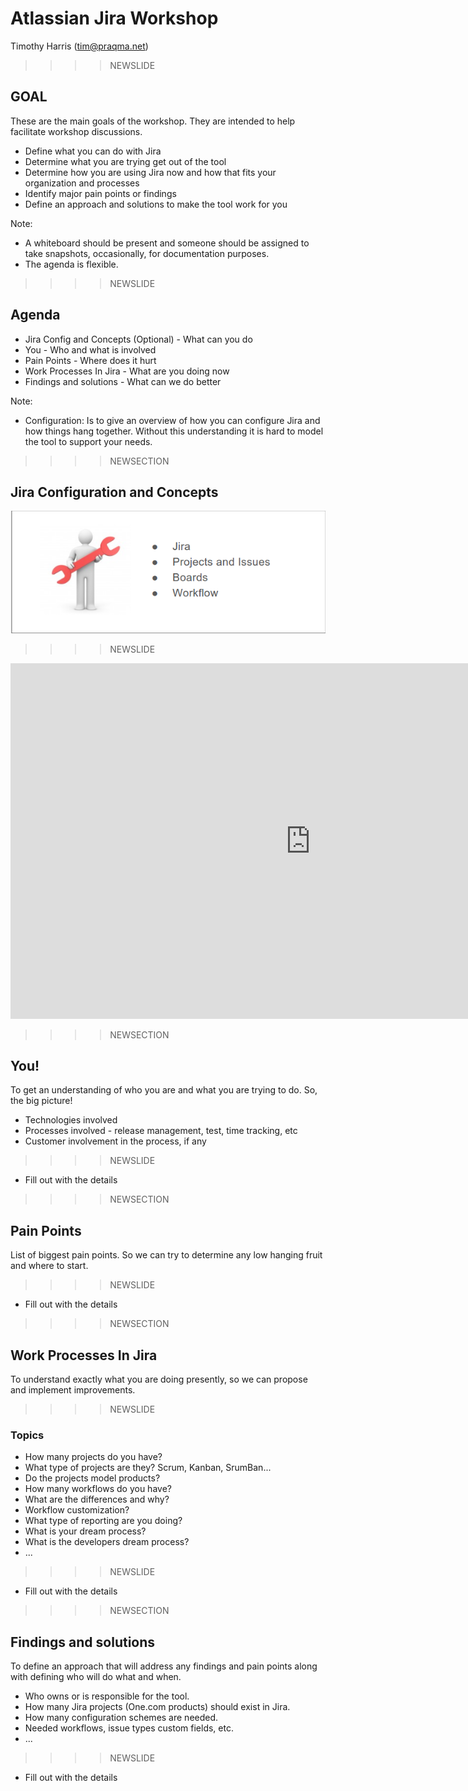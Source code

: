# Atlassian Jira Workshop

Timothy Harris (tim@praqma.net)<!-- .element: class="fragment"-->

>>>>NEWSLIDE
## GOAL

These are the main goals of the workshop. They are intended to help facilitate workshop discussions.

* Define what you can do with Jira<!-- .element: class="fragment" style="font-size:28px;"-->
* Determine what you are trying get out of the tool<!-- .element: class="fragment" style="font-size:28px;"-->
* Determine how you are using Jira now and how that fits your organization and processes<!-- .element: class="fragment" style="font-size:28px;"-->
* Identify major pain points or findings<!-- .element: class="fragment" style="font-size:28px;"-->
* Define an approach and solutions to make the tool work for you<!-- .element: class="fragment" style="font-size:28px;"-->


Note:
* A whiteboard should be present and someone should be assigned to take snapshots, occasionally, for documentation purposes. 
* The agenda is flexible. 

>>>>NEWSLIDE
## Agenda

* Jira Config and Concepts (Optional) - What can you do
* You - Who and what is involved
* Pain Points - Where does it hurt
* Work Processes In Jira - What are you doing now
* Findings and solutions - What can we do better


Note:
* Configuration: Is to give an overview of how you can configure Jira and how things hang together. Without this understanding it is hard to model the tool to support your needs.


>>>>NEWSECTION
## Jira Configuration and Concepts

![Jira Concepts](img/agenda-concepts.png)

>>>>NEWSLIDE

<div>
    <iframe src="https://docs.google.com/presentation/d/1DJbb_BtR5U4joYBfnEtV4tU4TuQGq5eckYjzW1yqhLI/embed?start=false&loop=false&delayms=60000" frameborder="0" width="960" height="569" allowfullscreen="true" mozallowfullscreen="true" webkitallowfullscreen="true"></iframe>
</div>

>>>>NEWSECTION
## You!

To get an understanding of who you are and what you are trying to do. So, the big picture!<!-- .element: class="fragment" style="font-size:28px;"-->

* Technologies involved<!-- .element: class="fragment" style="font-size:28px;"-->
* Processes involved - release management, test, time tracking, etc<!-- .element: class="fragment" style="font-size:28px;"-->
* Customer involvement in the process, if any<!-- .element: class="fragment" style="font-size:28px;"-->

>>>>NEWSLIDE

* Fill out with the details

>>>>NEWSECTION
## Pain Points

List of biggest pain points. So we can try to determine any low hanging fruit and where to start.<!-- .element: class="fragment" style="font-size:28px;"-->

>>>>NEWSLIDE

* Fill out with the details


>>>>NEWSECTION
## Work Processes In Jira

To understand exactly what you are doing presently, so we can propose and implement improvements.<!-- .element: class="fragment" style="font-size:28px;"-->

>>>>NEWSLIDE
### Topics

* How many projects do you have?<!-- .element: class="fragment" style="font-size:28px;"-->
* What type of projects are they? Scrum, Kanban, SrumBan...<!-- .element: class="fragment" style="font-size:28px;"-->
* Do the projects model products?<!-- .element: class="fragment" style="font-size:28px;"-->
* How many workflows do you have?<!-- .element: class="fragment" style="font-size:28px;"-->
* What are the differences and why?<!-- .element: class="fragment" style="font-size:28px;"-->
* Workflow customization?<!-- .element: class="fragment" style="font-size:28px;"-->
* What type of reporting are you doing?<!-- .element: class="fragment" style="font-size:28px;"-->
* What is your dream process?<!-- .element: class="fragment" style="font-size:28px;"-->
* What is the developers dream process?<!-- .element: class="fragment" style="font-size:28px;"-->
* ...<!-- .element: class="fragment" style="font-size:28px;"-->

>>>>NEWSLIDE

* Fill out with the details

>>>>NEWSECTION
## Findings and solutions

To define an approach that will address any findings and pain points along with defining who will do what and when.<!-- .element: class="fragment" style="font-size:28px;"-->

* Who owns or is responsible for the tool.<!-- .element: class="fragment" style="font-size:28px;"-->
* How many Jira projects (One.com products) should exist in Jira.<!-- .element: class="fragment" style="font-size:28px;"-->
* How many configuration schemes are needed.<!-- .element: class="fragment" style="font-size:28px;"-->
* Needed workflows, issue types custom fields, etc.<!-- .element: class="fragment" style="font-size:28px;"-->
* ...<!-- .element: class="fragment" style="font-size:28px;"-->

>>>>NEWSLIDE

* Fill out with the details

